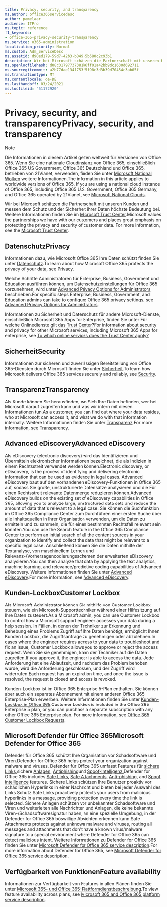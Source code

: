 ```yaml
---
title: Privacy, security, and transparency
ms.author: office365servicedesc
author: pamelaar
audience: ITPro
ms.topic: reference
f1_keywords:
- office-365-privacy-security-transparency
ms.service: o365-administration
localization_priority: Normal
ms.custom: Adm_ServiceDesc
ms.assetid: d90ed179-59d7-42b3-b849-5b580c2c93b1
description: Wir bei Microsoft schätzen die Partnerschaft mit unseren Kunden und messen dem Schutz und der Sicherheit ihrer Daten höchste Bedeutung bei. Weitere Informationen finden Sie im Microsoft Trust Center.
ms.openlocfilehash: d08c31797737381b6ff01a42bb9dc1630d692711
ms.sourcegitcommit: a2b77dae1341753f5f98c3d3b39d70454c3ab05f
ms.translationtype: MT
ms.contentlocale: de-DE
ms.lasthandoff: 03/24/2021
ms.locfileid: "51172920"
---
```

# <a name="privacy-security-and-transparency"></a><span data-ttu-id="bdfa7-104">Privacy, security, and transparency</span><span class="sxs-lookup"><span data-stu-id="bdfa7-104">Privacy, security, and transparency</span></span>

> [!NOTE]
> <span data-ttu-id="bdfa7-p102">Die Informationen in diesem Artikel gelten weltweit für Versionen von Office 365. Wenn Sie eine nationale Cloudinstanz von Office 365, einschließlich Office 365 US Government, Office 365 Deutschland und Office 365, betrieben von 21Vianet, verwenden, finden Sie unter [Microsoft National Wolken](https://go.microsoft.com/fwlink/?linkid=841582) weitere Informationen.</span><span class="sxs-lookup"><span data-stu-id="bdfa7-p102">The information in this article applies to worldwide versions of Office 365. If you are using a national cloud instance of Office 365, including Office 365 U.S. Government, Office 365 Germany, and Office 365 operated by 21Vianet, see [Microsoft National Clouds](https://go.microsoft.com/fwlink/?linkid=841582).</span></span> 
  
<span data-ttu-id="bdfa7-p103">Wir bei Microsoft schätzen die Partnerschaft mit unseren Kunden und messen dem Schutz und der Sicherheit ihrer Daten höchste Bedeutung bei. Weitere Informationen finden Sie im [Microsoft Trust Center](https://go.microsoft.com/fwlink/?LinkID=717951&amp;clcid=0x409).</span><span class="sxs-lookup"><span data-stu-id="bdfa7-p103">Microsoft values the partnerships we have with our customers and places great emphasis on protecting the privacy and security of customer data. For more information, see the [Microsoft Trust Center](https://go.microsoft.com/fwlink/?LinkID=717951&amp;clcid=0x409).</span></span>
  
## <a name="privacy"></a><span data-ttu-id="bdfa7-109">Datenschutz</span><span class="sxs-lookup"><span data-stu-id="bdfa7-109">Privacy</span></span>

<span data-ttu-id="bdfa7-110">Informationen dazu, wie Microsoft Office 365 Ihre Daten schützt finden Sie unter [Datenschutz](https://go.microsoft.com/fwlink/?LinkID=717953&amp;clcid=0x409).</span><span class="sxs-lookup"><span data-stu-id="bdfa7-110">To learn about how Microsoft Office 365 protects the privacy of your data, see [Privacy](https://go.microsoft.com/fwlink/?LinkID=717953&amp;clcid=0x409).</span></span> 
  
<span data-ttu-id="bdfa7-111">Welche Schritte Administratoren für Enterprise, Business, Government und Education ausführen können, um Datenschutzeinstellungen für Office 365 vorzunehmen, wird unter [Advanced Privacy Options for Administrators](https://go.microsoft.com/fwlink/p/?LinkID=285202) beschrieben.</span><span class="sxs-lookup"><span data-stu-id="bdfa7-111">For specific steps Enterprise, Business, Government, and Education admins can take to configure Office 365 privacy settings, see [Advanced Privacy Options for Administrators](https://go.microsoft.com/fwlink/p/?LinkID=285202).</span></span>
  
<span data-ttu-id="bdfa7-112">Informationen zu Sicherheit und Datenschutz für andere Microsoft-Dienste, einschließlich Microsoft 365 Apps for Enterprise, finden Sie unter Für welche Onlinedienste gilt [das Trust Center?](https://www.microsoft.com/trustcenter/default.aspx)</span><span class="sxs-lookup"><span data-stu-id="bdfa7-112">For information about security and privacy for other Microsoft services, including Microsoft 365 Apps for enterprise, see [To which online services does the Trust Center apply?](https://www.microsoft.com/trustcenter/default.aspx)</span></span>
  
## <a name="security"></a><span data-ttu-id="bdfa7-113">Sicherheit</span><span class="sxs-lookup"><span data-stu-id="bdfa7-113">Security</span></span>

<span data-ttu-id="bdfa7-114">Informationen zur sicheren und zuverlässigen Bereitstellung von Office 365-Diensten durch Microsoft finden Sie unter [Sicherheit](https://go.microsoft.com/fwlink/?LinkID=717954&amp;clcid=0x409).</span><span class="sxs-lookup"><span data-stu-id="bdfa7-114">To learn how Microsoft delivers Office 365 services securely and reliably, see [Security](https://go.microsoft.com/fwlink/?LinkID=717954&amp;clcid=0x409).</span></span>
  
## <a name="transparency"></a><span data-ttu-id="bdfa7-115">Transparenz</span><span class="sxs-lookup"><span data-stu-id="bdfa7-115">Transparency</span></span>

<span data-ttu-id="bdfa7-116">Als Kunde können Sie herausfinden, wo Sich Ihre Daten befinden, wer bei Microsoft darauf zugreifen kann und was wir intern mit diesen Informationen tun.</span><span class="sxs-lookup"><span data-stu-id="bdfa7-116">As a customer, you can find out where your data resides, who at Microsoft can access it, and what we do with that information internally.</span></span> <span data-ttu-id="bdfa7-117">Weitere Informationen finden Sie unter [Transparenz](https://go.microsoft.com/fwlink/?LinkID=717955&amp;clcid=0x409).</span><span class="sxs-lookup"><span data-stu-id="bdfa7-117">For more information, see [Transparency](https://go.microsoft.com/fwlink/?LinkID=717955&amp;clcid=0x409).</span></span>
  
## <a name="advanced-ediscovery"></a><span data-ttu-id="bdfa7-118">Advanced eDiscovery</span><span class="sxs-lookup"><span data-stu-id="bdfa7-118">Advanced eDiscovery</span></span>

<span data-ttu-id="bdfa7-119">Als eDiscovery (electronic discovery) wird das Identifizieren und Übermitteln elektronischer Informationen bezeichnet, die als Indizien in einem Rechtsstreit verwendet werden können.</span><span class="sxs-lookup"><span data-stu-id="bdfa7-119">Electronic discovery, or eDiscovery, is the process of identifying and delivering electronic information that can be used as evidence in legal cases.</span></span> <span data-ttu-id="bdfa7-120">Advanced eDiscovery baut auf den vorhandenen eDiscovery-Funktionen in Office 365 auf, sodass Sie große, unstrukturierte Datensätze analysieren und die Für einen Rechtsstreit relevante Datenmenge reduzieren können.</span><span class="sxs-lookup"><span data-stu-id="bdfa7-120">Advanced eDiscovery builds on the existing set of eDiscovery capabilities in Office 365, allowing you to analyze large, unstructured data sets and reduce the amount of data that's relevant to a legal case.</span></span> <span data-ttu-id="bdfa7-121">Sie können die Suchfunktion im Office 365 Compliance Center zum Durchführen einer ersten Suche über alle Inhaltsquellen in Ihrer Organisation verwenden, um die Daten zu ermitteln und zu sammeln, die für einen bestimmten Rechtsfall relevant sein könnten.</span><span class="sxs-lookup"><span data-stu-id="bdfa7-121">You can use the Search feature in the Office 365 Compliance Center to perform an initial search of all the content sources in your organization to identify and collect the data that might be relevant to a specific legal case.</span></span> <span data-ttu-id="bdfa7-122">Anschließend können Sie die Daten mithilfe der Textanalyse, von maschinellem Lernen und Relevanz-/Vorhersagencodierungsschemen der erweiterten eDiscovery analysieren.</span><span class="sxs-lookup"><span data-stu-id="bdfa7-122">You can then analyze that data by applying the text analytics, machine learning, and relevance/predictive coding capabilities of Advanced eDiscovery.</span></span> <span data-ttu-id="bdfa7-123">Weitere Informationen finden Sie unter [Advanced eDiscovery](/microsoft-365/compliance/overview-ediscovery-20).</span><span class="sxs-lookup"><span data-stu-id="bdfa7-123">For more information, see [Advanced eDiscovery](/microsoft-365/compliance/overview-ediscovery-20).</span></span>
  
## <a name="customer-lockbox"></a><span data-ttu-id="bdfa7-124">Kunden-Lockbox</span><span class="sxs-lookup"><span data-stu-id="bdfa7-124">Customer Lockbox</span></span>

<span data-ttu-id="bdfa7-125">Als Microsoft-Administrator können Sie mithilfe von Customer Lockbox steuern, wie ein Microsoft-Supporttechniker während einer Hilfesitzung auf Ihre Daten zusteuert.</span><span class="sxs-lookup"><span data-stu-id="bdfa7-125">As a Microsoft admin, you can use Customer Lockbox to control how a Microsoft support engineer accesses your data during a help session.</span></span> <span data-ttu-id="bdfa7-126">In Fällen, in denen der Techniker zur Erkennung und Behebung eines Problems Zugriff auf Ihre Daten benötigt, ermöglicht Ihnen Kunden Lockbox, die Zugriffsanfrage zu genehmigen oder abzulehnen.</span><span class="sxs-lookup"><span data-stu-id="bdfa7-126">In cases where the engineer requires access to your data to troubleshoot and fix an issue, Customer Lockbox allows you to approve or reject the access request.</span></span> <span data-ttu-id="bdfa7-127">Wenn Sie sie genehmigen, kann der Techniker auf die Daten zugreifen.</span><span class="sxs-lookup"><span data-stu-id="bdfa7-127">If you approve it, the engineer is able to access the data.</span></span> <span data-ttu-id="bdfa7-128">Jede Anforderung hat eine Ablaufzeit, und nachdem das Problem behoben wurde, wird die Anforderung geschlossen, und der Zugriff wird widerrufen.</span><span class="sxs-lookup"><span data-stu-id="bdfa7-128">Each request has an expiration time, and once the issue is resolved, the request is closed and access is revoked.</span></span>
  
<span data-ttu-id="bdfa7-p107">Kunden-Lockbox ist im Office 365 Enterprise 5-Plan enthalten. Sie können aber auch ein separates Abonnement mit einem anderen Office 365 Enterprise-Plan erwerben. Weitere Informationen finden Sie unter [Kunden-Lockbox in Office 365](/microsoft-365/compliance/customer-lockbox-requests).</span><span class="sxs-lookup"><span data-stu-id="bdfa7-p107">Customer Lockbox is included in the Office 365 Enterprise 5 plan, or you can purchase a separate subscription with any other Office 365 Enterprise plan. For more information, see [Office 365 Customer Lockbox Requests](/microsoft-365/compliance/customer-lockbox-requests).</span></span>
  
## <a name="microsoft-defender-for-office-365"></a><span data-ttu-id="bdfa7-131">Microsoft Defender für Office 365</span><span class="sxs-lookup"><span data-stu-id="bdfa7-131">Microsoft Defender for Office 365</span></span>

<span data-ttu-id="bdfa7-132">Defender für Office 365 schützt Ihre Organisation vor Schadsoftware und Viren.</span><span class="sxs-lookup"><span data-stu-id="bdfa7-132">Defender for Office 365 helps protect your organization against malware and viruses.</span></span> <span data-ttu-id="bdfa7-133">Defender für Office 365 umfasst Features für [sichere Links,](/office365/securitycompliance/atp-safe-links)sichere [Anlagen,](/office365/securitycompliance/atp-safe-attachments) [Antiphishing](/office365/securitycompliance/atp-anti-phishing)und [Spoof-Intelligenz.](/office365/securitycompliance/learn-about-spoof-intelligence)</span><span class="sxs-lookup"><span data-stu-id="bdfa7-133">Defender for Office 365 includes [Safe Links](/office365/securitycompliance/atp-safe-links), [Safe Attachments](/office365/securitycompliance/atp-safe-attachments), [Anti-phishing](/office365/securitycompliance/atp-anti-phishing), and [Spoof intelligence](/office365/securitycompliance/learn-about-spoof-intelligence) features.</span></span> <span data-ttu-id="bdfa7-134">Sichere Links schützen Ihre Benutzer proaktiv vor schädlichen Hyperlinks in einer Nachricht und bieten bei jeder Auswahl des Links Schutz.</span><span class="sxs-lookup"><span data-stu-id="bdfa7-134">Safe Links proactively protects your users from malicious hyperlinks in a message, providing protection every time the link is selected.</span></span> <span data-ttu-id="bdfa7-135">Sichere Anlagen schützen vor unbekannter Schadsoftware und Viren und weiterleiten alle Nachrichten und Anlagen, die keine bekannte Viren-/Schadsoftwaresignatur haben, an eine spezielle Umgebung, in der Defender for Office 365 böswillige Absichten erkennen kann.</span><span class="sxs-lookup"><span data-stu-id="bdfa7-135">Safe Attachments protects against unknown malware and viruses, routing all messages and attachments that don't have a known virus/malware signature to a special environment where Defender for Office 365 can detect malicious intent.</span></span> <span data-ttu-id="bdfa7-136">Weitere Informationen zu Defender for Office 365 finden Sie unter [Microsoft Defender for Office 365 service description](../office-365-advanced-threat-protection-service-description.md).</span><span class="sxs-lookup"><span data-stu-id="bdfa7-136">For more information about Defender for Office 365, see [Microsoft Defender for Office 365 service description](../office-365-advanced-threat-protection-service-description.md).</span></span>
  
## <a name="feature-availability"></a><span data-ttu-id="bdfa7-137">Verfügbarkeit von Funktionen</span><span class="sxs-lookup"><span data-stu-id="bdfa7-137">Feature availability</span></span>

<span data-ttu-id="bdfa7-138">Informationen zur Verfügbarkeit von Features in allen Plänen finden Sie unter [Microsoft 365- und Office 365-Plattformdienstbeschreibung](office-365-platform-service-description.md).</span><span class="sxs-lookup"><span data-stu-id="bdfa7-138">To view feature availability across plans, see [Microsoft 365 and Office 365 platform service description](office-365-platform-service-description.md).</span></span>